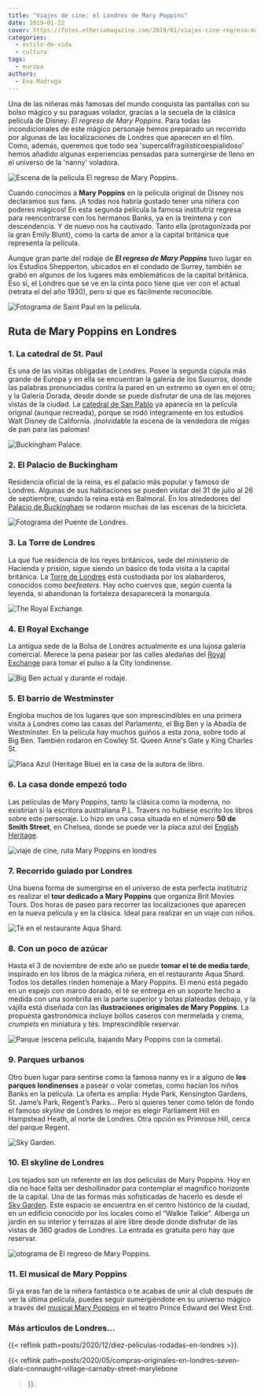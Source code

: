 ```yaml
---
title: "Viajes de cine: el Londres de Mary Poppins"
date: 2019-01-22
cover: https://fotos.etheriamagazine.com/2019/01/viajes-cine-regreso-mary-poppins.jpg
categories: 
  - estilo-de-vida
  - cultura
tags: 
  - europa
authors: 
  - Eva Madruga
---
```


Una de las niñeras más famosas del mundo conquista las pantallas con su bolso mágico y 
su paraguas volador, gracias a la secuela de la clásica película de Disney: _El regreso 
de Mary Poppins_. Para todas las incondicionales de este mágico personaje hemos 
preparado un recorrido por algunas de las localizaciones de Londres que aparecen en el 
film. Como, además, queremos que todo sea 'supercalifragilisticoespialidoso' hemos 
añadido algunas experiencias pensadas para sumergirse de lleno en el universo de la 
'nanny' voladora. 

![Escena de la película El regreso de Mary Poppins.](https://fotos.etheriamagazine.com/2019/01/Viaje-de-cine-mary-poppins.jpg "Escena de la película El regreso de Mary Poppins.")

Cuando conocimos a **Mary Poppins** en la película original de Disney nos declaramos sus 
fans. ¡A todas nos habría gustado tener una niñera con poderes mágicos! En esta segunda 
película la famosa institutriz regresa para reencontrarse con los hermanos Banks, ya en 
la treintena y con descendencia. Y de nuevo nos ha cautivado. Tanto ella (protagonizada 
por la gran Emily Blunt), como la carta de amor a la capital británica que representa la 
película. 

Aunque gran parte del rodaje de **_El regreso de Mary Poppins_** tuvo lugar en los 
Estudios Shepperton, ubicados en el condado de Surrey, también se grabó en algunos de 
los lugares más emblemáticos de la capital británica. Eso sí, el Londres que se ve en la 
cinta poco tiene que ver con el actual (retrata el del año 1930), pero sí que es 
fácilmente reconocible. 

![Fotograma de Saint Paul en la película.](https://fotos.etheriamagazine.com/2019/01/Viaje-de-cine-mary-poppins-saint-paul.jpg "Fotograma de Saint Paul en la película. © Disney Enterprises")

## Ruta de Mary Poppins en Londres

### 1\. La catedral de St. Paul

Es una de las visitas obligadas de Londres. Posee la segunda cúpula más grande de Europa 
y en ella se encuentran la galería de los Susurros, donde las palabras pronunciadas 
contra la pared en un extremo se oyen en el otro; y la Galería Dorada, desde donde se 
puede disfrutar de una de las mejores vistas de la ciudad. La [catedral de San 
Pablo](https://www.stpauls.co.uk/) ya aparecía en la película original (aunque 
recreada), porque se rodó íntegramente en los estudios Walt Disney de California. 
¡Inolvidable la escena de la vendedora de migas de pan para las palomas! 

![Buckingham Palace.](https://fotos.etheriamagazine.com/2019/01/viajes-de-cine-mary-poppins-buckingham.jpg "Buckingham Palace. © Visit Britain")

### 2\. El Palacio de Buckingham

Residencia oficial de la reina, es el palacio más popular y famoso de Londres. Algunas 
de sus habitaciones se pueden visitar del 31 de julio al 26 de septiembre, cuando la 
reina está en Balmoral. En los alrededores del [Palacio de 
Buckingham](https://www.royal.uk/search?tags%5B0%5D=Buckingham%20Palace) se rodaron 
muchas de las escenas de la bicicleta. 

![Fotograma del Puente de Londres.](https://fotos.etheriamagazine.com/2019/01/Viaje-Mary-poppins-puente-de-londres.jpg "Fotograma del Puente de Londres. © Disney Enterprises")

### 3\. La Torre de Londres

La que fue residencia de los reyes británicos, sede del ministerio de Hacienda y 
prisión, sigue siendo un básico de toda visita a la capital británica. La [Torre de 
Londres](https://www.hrp.org.uk/tower-of-london/) está custodiada por los alabarderos, 
conocidos como _beefeaters_. Hay ocho cuervos que, según cuenta la leyenda, si abandonan 
la fortaleza desaparecerá la monarquía. 

![The Royal Exchange.](https://fotos.etheriamagazine.com/2019/01/viajes-mary-poppins-royal-exchage.jpg "The Royal Exchange. © England’s Historic Cities")

### 4\. El Royal Exchange

La antigua sede de la Bolsa de Londres actualmente es una lujosa galería comercial. 
Merece la pena pasear por las calles aledañas del [Royal 
Exchange](http://www.theroyalexchange.co.uk/) para tomar el pulso a la City londinense. 

![Big Ben actual y durante el rodaje.](https://fotos.etheriamagazine.com/2019/01/viajes-cine-poppins-torre-londres.jpg "Big Ben actual y durante el rodaje. © Julian Elliott/ © Jason Hawkes para VisitBritain/ © Disney Enterprises")

### 5\. El barrio de Westminster

Engloba muchos de los lugares que son imprescindibles en una primera visita a Londres 
como las casas del Parlamento, el Big Ben y la Abadía de Westminster. En la película hay 
muchos guiños a esta zona, sobre todo al Big Ben. También rodaron en Cowley St. Queen 
Anne's Gate y King Charles St. 

![Placa Azul (Heritage Blue) en la casa de la autora de libro.](https://fotos.etheriamagazine.com/2019/01/viajes-mary-poppins-Heritage-Blue.jpg "Placa Azul (Heritage Blue) en la casa de la autora de libro. © VisitBritain")

### 6\. La casa donde empezó todo

Las películas de Mary Poppins, tanto la clásica como la moderna, no existirían si la 
escritora australiana P.L. Travers no hubiese escrito los libros sobre este personaje. 
Lo hizo en una casa situada en el número **50 de Smith Street**, en Chelsea, donde se 
puede ver la placa azul del [English Heritage](https://www.english-heritage.org.uk/). 

![viaje de cine, ruta Mary Poppins en londres](https://fotos.etheriamagazine.com/2019/01/viajes-cine-mary-poppins-londres.jpg "Escena El regreso de Mary Poppins. © Disney Enterprises")

### 7\. Recorrido guiado por Londres

Una buena forma de sumergirse en el universo de esta perfecta institutriz es realizar el 
**tour dedicado a Mary Poppins** que organiza Brit Movies Tours. Dos horas de paseo para 
recorrer las localizaciones que aparecen en la nueva película y en la clásica. Ideal 
para realizar en un viaje con niños. 

![Té en el restaurante Aqua Shard.](https://fotos.etheriamagazine.com/2019/01/viajes-cine-mary-poppins-tomar-te.jpg "Té en el restaurante Aqua Shard.")

### 8\. Con un poco de azúcar

Hasta el 3 de noviembre de este año se puede **tomar el té de media tarde**, inspirado 
en los libros de la mágica niñera, en el restaurante Aqua Shard. Todos los detalles 
rinden homenaje a Mary Poppins. El menú está pegado en un espejo con marco dorado, el té 
se entrega en un soporte hecho a medida con una sombrilla en la parte superior y botas 
plateadas debajo, y la vajilla está diseñada con las **ilustraciones originales de Mary 
Poppins**. La propuesta gastronómica incluye bollos caseros con mermelada y crema, 
_crumpets_ en miniatura y tés. Imprescindible reservar. 

![Parque (escena película, bajando Mary Poppins con la cometa).](https://fotos.etheriamagazine.com/2019/01/viajes-cinemary-poppins-cometa.jpg "Parque (escena película, bajando Mary Poppins con la cometa). © Disney Enterprises")

### 9\. Parques urbanos

Otro buen lugar para sentirse como la famosa nanny es ir a alguno de **los parques 
londinenses** a pasear o volar cometas, como hacían los niños Banks en la película. La 
oferta es amplia: Hyde Park, Kensington Gardens, St. Jame’s Park, Regent’s Parks… Pero 
si quieres tener como telón de fondo el famoso _skyline_ de Londres lo mejor es elegir 
Parliament Hill en Hampstead Heath, al norte de Londres. Otra opción es Primrose Hill, 
cerca del parque Regent. 

![Sky Garden.](https://fotos.etheriamagazine.com/2019/01/viaje-mary-poppins-sky-garden.jpg "Sky Garden. © VisitBritain")

### 10\. El skyline de Londres

Los tejados son un referente en las dos películas de Mary Poppins. Hoy en día no hace 
falta ser deshollinador para contemplar el magnífico horizonte de la capital. Una de las 
formas más sofisticadas de hacerlo es desde el [Sky Garden](https://skygarden.london/). 
Este espacio se encuentra en el centro histórico de la ciudad, en un edificio conocido 
por los locales como el “Walkie Talkie”. Alberga un jardín en su interior y terrazas al 
aire libre desde donde disfrutar de las vistas de 360 grados de Londres. La entrada es 
gratuita pero hay que reservar. 

![otograma de El regreso de Mary Poppins.](https://fotos.etheriamagazine.com/2019/01/viajes-cine-regreso-mary-poppins.jpg "Fotograma de El regreso de Mary Poppins. © Disney Enterprises")

### 11\. El musical de Mary Poppins

Si ya eras fan de la niñera fantástica o te acabas de unir al club después de ver la 
última película, puedes seguir sumergiéndote en su universo mágico a través del [musical 
Mary Poppins](https://www.marypoppinsonstage.co.uk/index.html) en el teatro Prince 
Edward del West End. 

### Más artículos de Londres...

{{< reflink path=posts/2020/12/diez-peliculas-rodadas-en-londres >}}. 

{{< reflink 
path=posts/2020/05/compras-originales-en-londres-seven-dials-connaught-village-carnaby-street-marylebone 
>}}.
